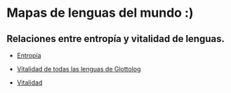 # Mapas de lenguas del mundo :)
## Relaciones entre entropía y vitalidad de lenguas. 


* [Entropía](./map_entropy.html)

* [Vitalidad de todas las lenguas de Glottolog](./map_glottolog.html)

* [Vitalidad](./map_entropy_glottolog.html)
